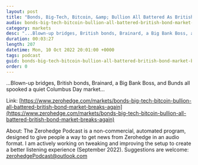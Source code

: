 ```yaml
---
layout: post
title: "Bonds, Big-Tech, Bitcoin, &amp; Bullion All Battered As British Bond Market Breaks Again"
audio: bonds-big-tech-bitcoin-bullion-all-battered-british-bond-market-breaks-again-0
category: markets
desc: "...Blown-up bridges, British bonds, Brainard, a Big Bank Boss, and Bunds all spooked a quiet Columbus Day market..."
duration: 00:03:27
length: 207
datetime: Mon, 10 Oct 2022 20:01:00 +0000
tags: podcast
guid: bonds-big-tech-bitcoin-bullion-all-battered-british-bond-market-breaks-again-0
order: 0
---
```

...Blown-up bridges, British bonds, Brainard, a Big Bank Boss, and Bunds all spooked a quiet Columbus Day market...

Link: [https://www.zerohedge.com/markets/bonds-big-tech-bitcoin-bullion-all-battered-british-bond-market-breaks-again](https://www.zerohedge.com/markets/bonds-big-tech-bitcoin-bullion-all-battered-british-bond-market-breaks-again)

About: The Zerohedge Podcast is a non-commercial, automated program, designed to give people a way to get news from Zerohedge in an audio format.  I am actively working on tweaking and improving the setup to create a better listening experience (September 2022).  Suggestions are welcome: [zerohedgePodcast@outlook.com](mailto:zerohedgePodcast@outlook.com)
